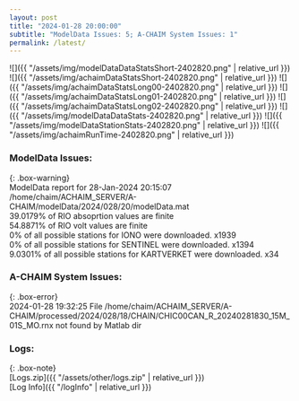 ```yaml
---
layout: post
title: "2024-01-28 20:00:00"
subtitle: "ModelData Issues: 5; A-CHAIM System Issues: 1"
permalink: /latest/
---
```


![]({{ "/assets/img/modelDataDataStatsShort-2402820.png" | relative_url }})
![]({{ "/assets/img/achaimDataStatsShort-2402820.png" | relative_url }})
![]({{ "/assets/img/achaimDataStatsLong00-2402820.png" | relative_url }})
![]({{ "/assets/img/achaimDataStatsLong01-2402820.png" | relative_url }})
![]({{ "/assets/img/achaimDataStatsLong02-2402820.png" | relative_url }})
![]({{ "/assets/img/modelDataDataStats-2402820.png" | relative_url }})
![]({{ "/assets/img/modelDataStationStats-2402820.png" | relative_url }})
![]({{ "/assets/img/achaimRunTime-2402820.png" | relative_url }})


### ModelData Issues:  
  
{: .box-warning}  
 ModelData report for 28-Jan-2024 20:15:07   
 /home/chaim/ACHAIM_SERVER/A-CHAIM/modelData/2024/028/20/modelData.mat   
 39.0179% of RIO absoprtion values are finite   
 54.8871% of RIO volt values are finite   
 0% of all possible stations for IONO were downloaded. x1939   
 0% of all possible stations for SENTINEL were downloaded. x1394   
 9.0301% of all possible stations for KARTVERKET were downloaded. x34   
  
### A-CHAIM System Issues:  
  
{: .box-error}  
2024-01-28 19:32:25 File /home/chaim/ACHAIM_SERVER/A-CHAIM/processed/2024/028/18/CHAIN/CHIC00CAN_R_20240281830_15M_01S_MO.rnx not found by Matlab dir  

### Logs:  
  
{: .box-note}  
[Logs.zip]({{ "/assets/other/logs.zip" | relative_url }})  
[Log Info]({{ "/logInfo" | relative_url }})  
